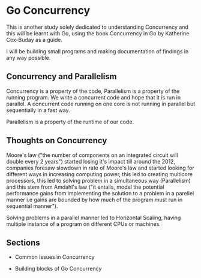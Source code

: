 # Go Concurrency

This is another study solely dedicated to understanding Concurrency and this will be learnt with Go, using the book Concurrency in Go by Katherine Cox-Buday as a guide.

I will be building small programs and making documentation of findings in any way possible.

## Concurrency and Parallelism

Concurrency is a property of the code, Parallelism is a property of the running program. We write a concurrent code and hope that it is run in parallel. A concurrent code running on one core is not running in parallel but sequentially in a fast way.

Parallelism is a property of the runtime of our code.

## Thoughts on Concurrency

Moore's law ("the number of components on an integrated circuit will double every 2 years") started losing it's impact till around the 2012, companies foresaw slowdown in rate of Moore's law and started looking for different ways in increasing computing power, this led to creating multicore processors, this led to solving problem in a simultaneous way (Parallelism) and this stem from Amdahl's law ("it entails, model the potential performance gains from implementing the solution to a problem in a parellel manner i.e gains are bounded by how much of the program must run in sequential manner").

Solving problems in a parallel manner led to Horizontal Scaling, having multiple instance of a program on different CPUs or machines.

## Sections

* Common Issues in Concurrency

* Building blocks of Go Concurrency
